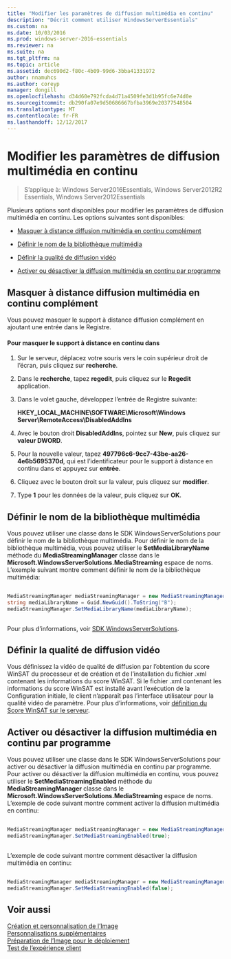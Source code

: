 ```yaml
---
title: "Modifier les paramètres de diffusion multimédia en continu"
description: "Décrit comment utiliser WindowsServerEssentials"
ms.custom: na
ms.date: 10/03/2016
ms.prod: windows-server-2016-essentials
ms.reviewer: na
ms.suite: na
ms.tgt_pltfrm: na
ms.topic: article
ms.assetid: dec690d2-f80c-4b09-99d6-3bba41331972
author: nnamuhcs
ms.author: coreyp
manager: dongill
ms.openlocfilehash: d34d60e792fcda4d71a4509fe3d1b95fc6e74d0e
ms.sourcegitcommit: db290fa07e9d50686667bfba3969e20377548504
ms.translationtype: MT
ms.contentlocale: fr-FR
ms.lasthandoff: 12/12/2017
---
```

# <a name="change-media-streaming-settings"></a>Modifier les paramètres de diffusion multimédia en continu

>S’applique à: Windows Server2016Essentials, Windows Server2012R2 Essentials, Windows Server2012Essentials

Plusieurs options sont disponibles pour modifier les paramètres de diffusion multimédia en continu. Les options suivantes sont disponibles:  
  
-   [Masquer à distance diffusion multimédia en continu complément](Change-Media-Streaming-Settings.md#BKMK_DisableRemote)  
  
-   [Définir le nom de la bibliothèque multimédia](Change-Media-Streaming-Settings.md#BKMK_LibraryName)  
  
-   [Définir la qualité de diffusion vidéo](Change-Media-Streaming-Settings.md#BKMK_StreamingQuality)  
  
-   [Activer ou désactiver la diffusion multimédia en continu par programme](Change-Media-Streaming-Settings.md#BKMK_Program)  
  
##  <a name="BKMK_DisableRemote"></a>Masquer à distance diffusion multimédia en continu complément  
 Vous pouvez masquer le support à distance diffusion complément en ajoutant une entrée dans le Registre.  
  
#### <a name="to-hide-the-remote-media-streaming-add-in"></a>Pour masquer le support à distance en continu dans  
  
1.  Sur le serveur, déplacez votre souris vers le coin supérieur droit de l’écran, puis cliquez sur **recherche**.  
  
2.  Dans le **recherche**, tapez **regedit**, puis cliquez sur le **Regedit** application.  
  
3.  Dans le volet gauche, développez l’entrée de Registre suivante:  
  
     **HKEY_LOCAL_MACHINE\SOFTWARE\Microsoft\Windows Server\RemoteAccess\DisabledAddIns**  
  
4.  Avec le bouton droit **DisabledAddIns**, pointez sur **New**, puis cliquez sur **valeur DWORD**.  
  
5.  Pour la nouvelle valeur, tapez **497796c6-9cc7-43be-aa26-4e6b5695370d**, qui est l’identificateur pour le support à distance en continu dans et appuyez sur **entrée**.  
  
6.  Cliquez avec le bouton droit sur la valeur, puis cliquez sur **modifier**.  
  
7.  Type **1** pour les données de la valeur, puis cliquez sur **OK**.  
  
##  <a name="BKMK_LibraryName"></a>Définir le nom de la bibliothèque multimédia  
 Vous pouvez utiliser une classe dans le SDK WindowsServerSolutions pour définir le nom de la bibliothèque multimédia. Pour définir le nom de la bibliothèque multimédia, vous pouvez utiliser le **SetMediaLibraryName** méthode du **MediaStreamingManager** classe dans le **Microsoft.WindowsServerSolutions.MediaStreaming** espace de noms. L’exemple suivant montre comment définir le nom de la bibliothèque multimédia:  
  
```c#  
  
MediaStreamingManager mediaStreamingManager = new MediaStreamingManager();  
string mediaLibraryName = Guid.NewGuid().ToString("B");   
mediaStreamingManager.SetMediaLibraryName(mediaLibraryName);  
  
```  
  
 Pour plus d’informations, voir [SDK WindowsServerSolutions](https://go.microsoft.com/fwlink/?LinkID=248648).  
  
##  <a name="BKMK_StreamingQuality"></a>Définir la qualité de diffusion vidéo  
 Vous définissez la vidéo de qualité de diffusion par l’obtention du score WinSAT du processeur et de création et de l’installation du fichier .xml contenant les informations du score WinSAT. Si le fichier .xml contenant les informations du score WinSAT est installé avant l’exécution de la Configuration initiale, le client n’apparaît pas l’interface utilisateur pour la qualité vidéo de paramètre. Pour plus d’informations, voir [définition du Score WinSAT sur le serveur](Set-the-WinSAT-Score-on-the-Server.md).  
  
##  <a name="BKMK_Program"></a>Activer ou désactiver la diffusion multimédia en continu par programme  
 Vous pouvez utiliser une classe dans le SDK WindowsServerSolutions pour activer ou désactiver la diffusion multimédia en continu par programme. Pour activer ou désactiver la diffusion multimédia en continu, vous pouvez utiliser le **SetMediaStreamingEnabled** méthode du **MediaStreamingManager** classe dans le **Microsoft.WindowsServerSolutions.MediaStreaming** espace de noms. L’exemple de code suivant montre comment activer la diffusion multimédia en continu:  
  
```c#  
  
MediaStreamingManager mediaStreamingManager = new MediaStreamingManager();  
mediaStreamingManager.SetMediaStreamingEnabled(true);  
  
```  
  
 L’exemple de code suivant montre comment désactiver la diffusion multimédia en continu:  
  
```c#  
  
MediaStreamingManager mediaStreamingManager = new MediaStreamingManager();  
mediaStreamingManager.SetMediaStreamingEnabled(false);  
```  
  
## <a name="see-also"></a>Voir aussi  
 [Création et personnalisation de l’Image](Creating-and-Customizing-the-Image.md)   
 [Personnalisations supplémentaires](Additional-Customizations.md)   
 [Préparation de l’Image pour le déploiement](Preparing-the-Image-for-Deployment.md)   
 [Test de l’expérience client](Testing-the-Customer-Experience.md)